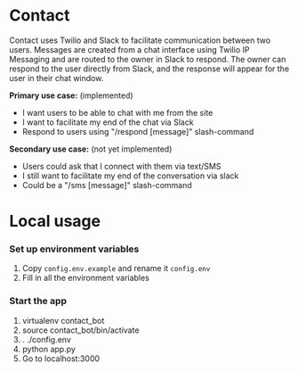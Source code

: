 # Contact
Contact uses Twilio and Slack to facilitate communication between two users. Messages are created from a chat interface using Twilio IP Messaging and are routed to the owner in Slack to respond. The owner can respond to the user directly from Slack, and the response will appear for the user in their chat window.

**Primary use case:** (implemented)
  - I want users to be able to chat with me from the site
  - I want to facilitate my end of the chat via Slack
  - Respond to users using "/respond [message]" slash-command

**Secondary use case:** (not yet implemented)
  - Users could ask that I connect with them via text/SMS
  - I still want to facilitate my end of the conversation via slack
  - Could be a "/sms [message]" slash-command

# Local usage
### Set up environment variables
1. Copy `config.env.example` and rename it `config.env`
2. Fill in all the environment variables

### Start the app
1. virtualenv contact_bot
2. source contact_bot/bin/activate
3. . ./config.env
4. python app.py
5. Go to localhost:3000